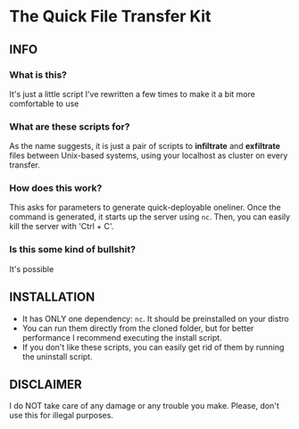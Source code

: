 # The Quick File Transfer Kit

## INFO

### What is this?
It's just a little script I've rewritten a few times to make it a bit more comfortable to use

### What are these scripts for?
As the name suggests, it is just a pair of scripts to **infiltrate** and **exfiltrate** files between Unix-based systems, using your localhost as cluster on every transfer.

### How does this work?
This asks for parameters to generate quick-deployable oneliner. Once the command is generated, it starts up the server using ```nc```. Then, you can easily kill the server with 'Ctrl + C'.

### Is this some kind of bullshit?
It's possible

## INSTALLATION

* It has ONLY one dependency: ```nc```. It should be preinstalled on your distro
* You can run them directly from the cloned folder, but for better performance I recommend executing the install script.
* If you don't like these scripts, you can easily get rid of them by running the uninstall script.

## DISCLAIMER

I do NOT take care of any damage or any trouble you make.
Please, don't use this for illegal purposes.
